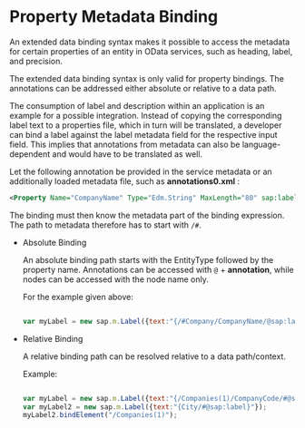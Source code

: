 <!-- loiof5aa4bb75c20445194494b264d3b3cd2 -->

# Property Metadata Binding

An extended data binding syntax makes it possible to access the metadata for certain properties of an entity in OData services, such as heading, label, and precision.

The extended data binding syntax is only valid for property bindings. The annotations can be addressed either absolute or relative to a data path.

The consumption of label and description within an application is an example for a possible integration. Instead of copying the corresponding label text to a properties file, which in turn will be translated, a developer can bind a label against the label metadata field for the respective input field. This implies that annotations from metadata can also be language-dependent and would have to be translated as well.

Let the following annotation be provided in the service metadata or an additionally loaded metadata file, such as **annotations0.xml** :

```xml
<Property Name="CompanyName" Type="Edm.String" MaxLength="80" sap:label="Company Name"/>
```

The binding must then know the metadata part of the binding expression. The path to metadata therefore has to start with `/#`.

-   Absolute Binding

    An absolute binding path starts with the EntityType followed by the property name. Annotations can be accessed with `@` + **annotation**, while nodes can be accessed with the node name only.

    For the example given above:

    ```js
    
    var myLabel = new sap.m.Label({text:"{/#Company/CompanyName/@sap:label}"});
    ```

-   Relative Binding

    A relative binding path can be resolved relative to a data path/context.

    Example:

    ```js
    
    var myLabel = new sap.m.Label({text:"{/Companies(1)/CompanyCode/#@sap:label}"});
    var myLabel2 = new sap.m.Label({text:"{City/#@sap:label}"});
    myLabel2.bindElement("/Companies(1)");
    ```


